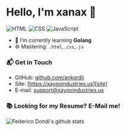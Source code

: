 # Hello, I'm xanax 👋

![HTML](https://img.shields.io/badge/HTML-Expert-orange)
![CSS](https://img.shields.io/badge/CSS-Expert-blue)
![JavaScript](https://img.shields.io/badge/JavaScript-Expert-yellow)

- 🌱 I’m currently learning **Golang**
- ⚙️ Mastering: `.html`,`.css`,`.js`

### 📬 Get in Touch

- GitHub: [github.com/ankordii][github]
- Site: [https://xayooindustries.us][site]
- E-mail: support@xayooindustries.us

### 📚 Looking for my Resume? E-Mail me!

![Federico Dondi's github stats](https://github-readme-stats.vercel.app/api?username=ankordii&show_icons=true&hide_border=true)

[github]: https://github.com/ankordii
[site]: https://xayooindustries.us
